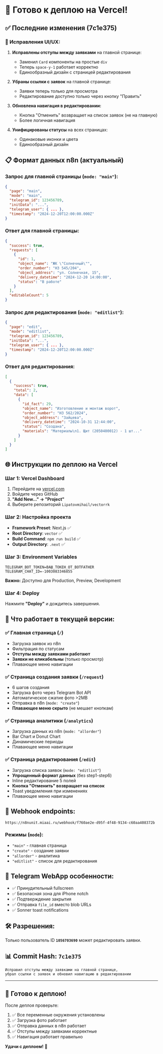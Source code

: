 # 🚀 Готово к деплою на Vercel!

## ✅ Последние изменения (7c1e375)

### 🔧 **Исправления UI/UX:**

1. **Исправлены отступы между заявками** на главной странице:
   - Заменил `Card` компоненты на простые `div`
   - Теперь `space-y-1` работает корректно
   - Единообразный дизайн с страницей редактирования

2. **Убраны ссылки с заявок** на главной странице:
   - Заявки теперь только для просмотра
   - Редактирование доступно только через кнопку "Править"

3. **Обновлена навигация в редактировании:**
   - Кнопка "Отменить" возвращает на список заявок (не на главную)
   - Более логичная навигация

4. **Унифицированы статусы** на всех страницах:
   - Одинаковые иконки и цвета
   - Единообразный дизайн

## 📋 **Формат данных n8n (актуальный)**

### Запрос для главной страницы (`mode: "main"`):
```json
{
  "page": "main",
  "mode": "main", 
  "telegram_id": 123456789,
  "initData": "...",
  "telegram_user": { ... },
  "timestamp": "2024-12-20T12:00:00.000Z"
}
```

### Ответ для главной страницы:
```json
{
  "success": true,
  "requests": [
    {
      "id": 1,
      "object_name": "ЖК \"Солнечный\"",
      "order_number": "НЗ 545/204",
      "object_address": "ул. Солнечная, 15", 
      "delivery_datetime": "2024-12-20 14:00:00",
      "status": "В работе"
    }
  ],
  "editableCount": 5
}
```

### Запрос для редактирования (`mode: "editlist"`):
```json
{
  "page": "edit",
  "mode": "editlist",
  "telegram_id": 123456789,
  "initData": "...",
  "telegram_user": { ... },
  "timestamp": "2024-12-20T12:00:00.000Z"
}
```

### Ответ для редактирования:
```json
[
  {
    "success": true,
    "total": 2,
    "data": [
      {
        "id_fact": 29,
        "object_name": "Изготовление и монтаж ворот",
        "order_number": "НЗ 562/2024",
        "object_address": "Зайцева",
        "delivery_datetime": "2024-10-31 12:44:00", 
        "status": "Создана",
        "materials": "Материалы\n1. Щит (2050400012) - 1 шт..."
      }
    ]
  }
]
```

## 🌐 **Инструкции по деплою на Vercel**

### Шаг 1: Vercel Dashboard
1. Перейдите на [vercel.com](https://vercel.com)
2. Войдите через GitHub
3. **"Add New..." → "Project"**
4. Выберите репозиторий `Lipatovmihail/vectorrk`

### Шаг 2: Настройка проекта
- **Framework Preset**: Next.js ✅
- **Root Directory**: `vector` ✅
- **Build Command**: `npm run build` ✅
- **Output Directory**: `.next` ✅

### Шаг 3: Environment Variables
```
TELEGRAM_BOT_TOKEN=ВАШ_ТОКЕН_ОТ_BOTFATHER
TELEGRAM_CHAT_ID=-1003083346855
```

**Важно:** Доступно для Production, Preview, Development

### Шаг 4: Deploy
Нажмите **"Deploy"** и дождитесь завершения.

## 🎯 **Что работает в текущей версии:**

### ✅ Главная страница (`/`)
- Загрузка заявок из n8n
- Фильтрация по статусам
- **Отступы между заявками работают**
- **Заявки не кликабельны** (только просмотр)
- Плавающее меню навигации

### ✅ Страница создания заявки (`/request`)
- 6 шагов создания
- Загрузка фото через Telegram Bot API
- Автоматическое сжатие фото >2MB
- Отправка в n8n (`mode: "create"`)
- **Плавающее меню скрыто** (не мешает кнопкам)

### ✅ Страница аналитики (`/analytics`)
- Загрузка данных из n8n (`mode: "allorder"`)
- Bar Chart и Donut Chart
- Динамические периоды
- Плавающее меню навигации

### ✅ Страница редактирования (`/edit`)
- Загрузка списка заявок (`mode: "editlist"`)
- **Упрощенный формат данных** (без step1-step6)
- Inline редактирование 5 полей
- **Кнопка "Отменить" возвращает на список**
- Toast уведомления при изменениях
- Плавающее меню навигации

## 🔄 **Webhook endpoints:**

```
https://n8nunit.miaai.ru/webhook/f760ae2e-d95f-4f48-9134-c60aa408372b
```

### Режимы (`mode`):
- `"main"` - главная страница
- `"create"` - создание заявки  
- `"allorder"` - аналитика
- `"editlist"` - список для редактирования

## 📱 **Telegram WebApp особенности:**

- ✅ Принудительный fullscreen
- ✅ Безопасная зона для iPhone notch
- ✅ Подтверждение закрытия
- ✅ Отправка `file_id` вместо blob URLs
- ✅ Sonner toast notifications

## 🛠 **Разрешения:**
Только пользователь ID **`1056703690`** может редактировать заявки.

## 📊 **Commit Hash: `7c1e375`**

```
Исправил отступы между заявками на главной странице, 
убрал ссылки с заявок и обновил навигацию в редактировании
```

---

## 🎉 **Готово к деплою!**

После деплоя проверьте:
1. ✅ Все переменные окружения установлены
2. ✅ Загрузка фото работает
3. ✅ Отправка данных в n8n работает
4. ✅ Отступы между заявками корректные
5. ✅ Навигация работает правильно

**Удачи с деплоем!** 🚀